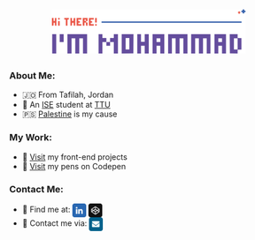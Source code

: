 <h1 align='center'>
    <img src='./images/logo.svg' height='80px'>
</h1>

### About Me:
* 🇯🇴 From Tafilah, Jordan
* 🍃 An [ISE](http://www.ttu.edu.jo/college-of-engineering/department-of-communication-and-electronics-engineering-and-computer-engineering) student at [TTU](http://www.ttu.edu.jo)
* 🇵🇸 [Palestine](https://twitter.com/hashtag/FreePalestine) is my cause

### My Work:
* 🚀 [Visit](https://github.com/mohammadjarabah/front-end-projects) my front-end projects
* 🌱 [Visit](https://codepen.io/mohammadjarabah) my pens on Codepen
<!-- * ⭐ [Visit]() my portfolio website -->

### Contact Me:
* 🔗 Find me at: <a href='https://linkedin.com/in/mohammadjarabahh'><img src='./images/linkedin.svg' width='25px' valign='middle'></a> <a href='https://codepen.io/mohammadjarabahh'><img src='./images/codepen.svg' width='25px' valign='middle'></a> 
* 🔗 Contact me via: <a href='mailto:mj.contactwithme@gmail.com'><img src='./images/email.svg' width='25px' valign='middle'></a>
